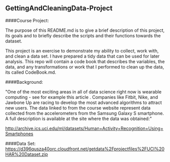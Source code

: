 ## GettingAndCleaningData-Project
####Course Project:

The purpose of this README.md is to give a brief description of this project, its goals and to briefly describe the scripts and their functions towards the dataset.

This project is an exercise to demonstrate my ability to collect, work with, and clean a data set. I have prepared a tidy data that can be used for later analysis. This repo will contain a code book that describes the variables, the data, and any transformations or work that I performed to clean up the data, its called CodeBook.md. 

####Background:

"One of the most exciting areas in all of data science right now is wearable computing - see for example this article . Companies like Fitbit, Nike, and Jawbone Up are racing to develop the most advanced algorithms to attract new users. The data linked to from the course website represent data collected from the accelerometers from the Samsung Galaxy S smartphone. A full description is available at the site where the data was obtained:" 

http://archive.ics.uci.edu/ml/datasets/Human+Activity+Recognition+Using+Smartphones 

####Data Set:
https://d396qusza40orc.cloudfront.net/getdata%2Fprojectfiles%2FUCI%20HAR%20Dataset.zip 
